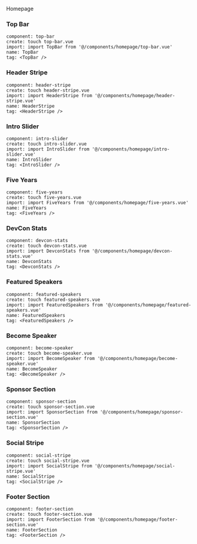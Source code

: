 Homepage

### Top Bar

    component: top-bar
    create: touch top-bar.vue
    import: import TopBar from '@/components/homepage/top-bar.vue'
    name: TopBar
    tag: <TopBar />

### Header Stripe

    component: header-stripe
    create: touch header-stripe.vue
    import: import HeaderStripe from '@/components/homepage/header-stripe.vue'
    name: HeaderStripe
    tag: <HeaderStripe />

### Intro Slider

    component: intro-slider
    create: touch intro-slider.vue
    import: import IntroSlider from '@/components/homepage/intro-slider.vue'
    name: IntroSlider
    tag: <IntroSlider />

### Five Years

    component: five-years
    create: touch five-years.vue
    import: import FiveYears from '@/components/homepage/five-years.vue'
    name: FiveYears
    tag: <FiveYears />

### DevCon Stats

    component: devcon-stats
    create: touch devcon-stats.vue
    import: import DevconStats from '@/components/homepage/devcon-stats.vue'
    name: DevconStats
    tag: <DevconStats />

### Featured Speakers

    component: featured-speakers
    create: touch featured-speakers.vue
    import: import FeaturedSpeakers from '@/components/homepage/featured-speakers.vue'
    name: FeaturedSpeakers
    tag: <FeaturedSpeakers />

### Become Speaker

    component: become-speaker
    create: touch become-speaker.vue
    import: import BecomeSpeaker from '@/components/homepage/become-speaker.vue'
    name: BecomeSpeaker
    tag: <BecomeSpeaker />

### Sponsor Section

    component: sponsor-section
    create: touch sponsor-section.vue
    import: import SponsorSection from '@/components/homepage/sponsor-section.vue'
    name: SponsorSection
    tag: <SponsorSection />

### Social Stripe

    component: social-stripe
    create: touch social-stripe.vue
    import: import SocialStripe from '@/components/homepage/social-stripe.vue'
    name: SocialStripe
    tag: <SocialStripe />

### Footer Section

    component: footer-section
    create: touch footer-section.vue
    import: import FooterSection from '@/components/homepage/footer-section.vue'
    name: FooterSection
    tag: <FooterSection />
